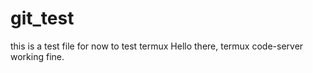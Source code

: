 # git_test

this is a test file for now to test termux
Hello there, termux code-server working fine.